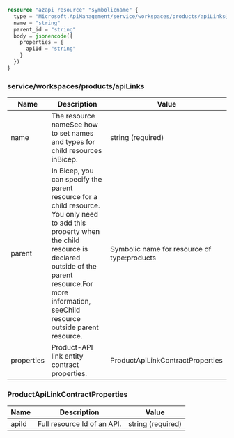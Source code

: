 ```terraform
resource "azapi_resource" "symbolicname" {
  type = "Microsoft.ApiManagement/service/workspaces/products/apiLinks@2023-05-01-preview"
  name = "string"
  parent_id = "string"
  body = jsonencode({
    properties = {
      apiId = "string"
    }
  })
}

```

### service/workspaces/products/apiLinks

| Name | Description | Value |
|-|-|-|
| name | The resource nameSee how to set names and types for child resources inBicep. | string (required) |
| parent | In Bicep, you can specify the parent resource for a child resource. You only need to add this property when the child resource is declared outside of the parent resource.For more information, seeChild resource outside parent resource. | Symbolic name for resource of type:products |
| properties | Product-API link entity contract properties. | ProductApiLinkContractProperties |


### ProductApiLinkContractProperties

| Name | Description | Value |
|-|-|-|
| apiId | Full resource Id of an API. | string (required) |


